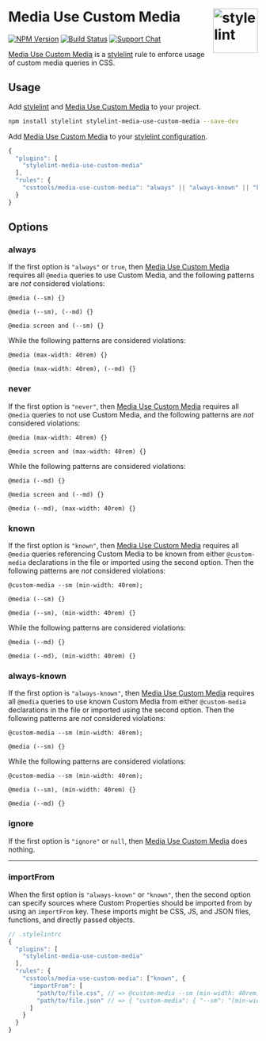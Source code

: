 # Media Use Custom Media [<img src="https://jonathantneal.github.io/stylelint-logo.svg" alt="stylelint" width="90" height="90" align="right">][stylelint]

[![NPM Version][npm-img]][npm-url]
[![Build Status][cli-img]][cli-url]
[![Support Chat][git-img]][git-url]

[Media Use Custom Media] is a [stylelint] rule to enforce usage of custom media
queries in CSS.

## Usage

Add [stylelint] and [Media Use Custom Media] to your project.

```bash
npm install stylelint stylelint-media-use-custom-media --save-dev
```

Add [Media Use Custom Media] to your [stylelint configuration].

```js
{
  "plugins": [
    "stylelint-media-use-custom-media"
  ],
  "rules": {
    "csstools/media-use-custom-media": "always" || "always-known" || "known" || "never" || "ignore"
  }
}
```

## Options

### always

If the first option is `"always"` or `true`, then [Media Use Custom Media]
requires all `@media` queries to use Custom Media, and the following patterns
are _not_ considered violations:

```pcss
@media (--sm) {}

@media (--sm), (--md) {}

@media screen and (--sm) {}
```

While the following patterns are considered violations:

```pcss
@media (max-width: 40rem) {}

@media (max-width: 40rem), (--md) {}
```

### never

If the first option is `"never"`, then [Media Use Custom Media]
requires all `@media` queries to not use Custom Media, and the following
patterns are _not_ considered violations:

```pcss
@media (max-width: 40rem) {}

@media screen and (max-width: 40rem) {}
```

While the following patterns are considered violations:

```pcss
@media (--md) {}

@media screen and (--md) {}

@media (--md), (max-width: 40rem) {}
```

### known

If the first option is `"known"`, then [Media Use Custom Media] requires all
`@media` queries referencing Custom Media to be known from either
`@custom-media` declarations in the file or imported using the second
option. Then the following patterns are _not_ considered violations:

```pcss
@custom-media --sm (min-width: 40rem);

@media (--sm) {}

@media (--sm), (min-width: 40rem) {}
```

While the following patterns are considered violations:

```pcss
@media (--md) {}

@media (--md), (min-width: 40rem) {}
```

### always-known

If the first option is `"always-known"`, then [Media Use Custom Media] requires all
`@media` queries to use known Custom Media from either `@custom-media`
declarations in the file or imported using the second option. Then the
following patterns are _not_ considered violations:

```pcss
@custom-media --sm (min-width: 40rem);

@media (--sm) {}
```

While the following patterns are considered violations:

```pcss
@custom-media --sm (min-width: 40rem);

@media (--sm), (min-width: 40rem) {}

@media (--md) {}
```

### ignore

If the first option is `"ignore"` or `null`, then [Media Use Custom Media] does
nothing.

---

### importFrom

When the first option is `"always-known"` or `"known"`, then the second option
can specify sources where Custom Properties should be imported from by using an
`importFrom` key. These imports might be CSS, JS, and JSON files, functions,
and directly passed objects.

```js
// .stylelintrc
{
  "plugins": [
    "stylelint-media-use-custom-media"
  ],
  "rules": {
    "csstools/media-use-custom-media": ["known", {
      "importFrom": [
        "path/to/file.css", // => @custom-media --sm (min-width: 40rem);
        "path/to/file.json" // => { "custom-media": { "--sm": "(min-width: 40rem)" } }
      ]
    }
  }
}
```

[cli-img]: https://img.shields.io/travis/csstools/stylelint-media-use-custom-media.svg
[cli-url]: https://travis-ci.org/csstools/stylelint-media-use-custom-media
[git-img]: https://img.shields.io/badge/support-chat-blue.svg
[git-url]: https://gitter.im/stylelint/stylelint
[npm-img]: https://img.shields.io/npm/v/stylelint-media-use-custom-media.svg
[npm-url]: https://www.npmjs.com/package/stylelint-media-use-custom-media

[stylelint]: https://github.com/stylelint/stylelint
[stylelint configuration]: https://github.com/stylelint/stylelint/blob/master/docs/user-guide/configuration.md#readme
[Media Use Custom Media]: https://github.com/csstools/stylelint-media-use-custom-media
